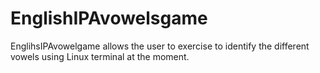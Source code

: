 # EnglishIPAvowelsgame
EnglihsIPAvowelgame allows the user to exercise to identify the different vowels using Linux terminal at the moment.
